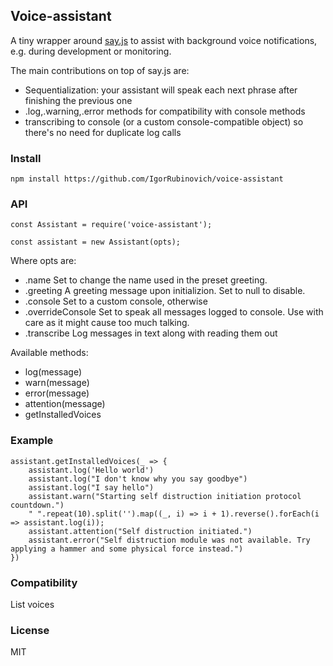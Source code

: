 ## Voice-assistant

A tiny wrapper around [say.js](https://github.com/marak/say.js/) to assist with background voice notifications, e.g. during development or monitoring.

The main contributions on top of say.js are:
- Sequentialization: your assistant will speak each next phrase after finishing the previous one
- .log,.warning,.error methods for compatibility with console methods
- transcribing to console (or a custom console-compatible object) so there's no need for duplicate log calls

### Install
	npm install https://github.com/IgorRubinovich/voice-assistant
	
### API
	const Assistant = require('voice-assistant');
	
	const assistant = new Assistant(opts);
	
Where opts are:
- .name
Set to change the name used in the preset greeting.
- .greeting
A greeting message upon initializion. Set to null to disable.
- .console
Set to a custom console, otherwise 
- .overrideConsole
Set to speak all messages logged to console. Use with care as it might cause too much talking.
- .transcribe
Log messages in text along with reading them out

Available methods:
- log(message)
- warn(message)
- error(message)
- attention(message)
- getInstalledVoices

### Example

	assistant.getInstalledVoices(_ => {
		assistant.log('Hello world')
		assistant.log("I don't know why you say goodbye")
		assistant.log("I say hello")
		assistant.warn("Starting self distruction initiation protocol countdown.")
		" ".repeat(10).split('').map((_, i) => i + 1).reverse().forEach(i => assistant.log(i));
		assistant.attention("Self distruction initiated.")
		assistant.error("Self distruction module was not available. Try applying a hammer and some physical force instead.")
	})

### Compatibility
List voices
	
### License
MIT